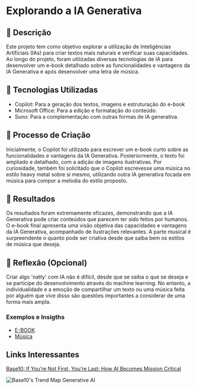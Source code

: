 

# Explorando a IA Generativa

## 📒 Descrição
Este projeto tem como objetivo explorar a utilização de Inteligências Artificiais (IAs) para criar textos mais naturais e verificar suas capacidades. Ao longo do projeto, foram utilizadas diversas tecnologias de IA para desenvolver um e-book detalhado sobre as funcionalidades e vantagens da IA Generativa e após desenvolver uma letra de música.
## 🤖 Tecnologias Utilizadas
 - Copilot: Para a geração dos textos, imagens e estruturação do e-book
 - Microsoft Office: Para a edição e formatação do conteúdo.
 - Suno: Para a complementação com outras formas de IA generativa.

## 🧐 Processo de Criação
Inicialmente, o Copilot foi utilizado para escrever um e-book curto sobre as funcionalidades e vantagens da IA Generativa. Posteriormente, o texto foi ampliado e detalhado, com a adição de imagens ilustrativas. Por curiosidade, também foi solicitado que o Copilot escrevesse uma música no estilo heavy metal sobre si mesmo, utilizando outra IA generativa focada em música para compor a melodia do estilo proposto.
## 🚀 Resultados
Os resultados foram extremamente eficazes, demonstrando que a IA Generativa pode criar conteúdos que parecem ter sido feitos por humanos. O e-book final apresenta uma visão objetiva das capacidades e vantagens da IA Generativa, acompanhado de ilustrações relevantes. A parte musical é surpreendente o quanto pode ser criativa desde que saiba bem os estilos de música que deseja.

## 💭 Reflexão (Opcional)
Criar algo 'natty' com IA não é difícil, desde que se saiba o que se deseja e se participe do desenvolvimento através do machine learning. No entanto, a individualidade e a emoção de compartilhar um texto ou uma música feita por alguém que vive disso são questões importantes a considerar de uma forma mais ampla. 


### Exemplos e Insigths

- [E-BOOK](https://github.com/GermanoRoberto/lab-natty-or-not/blob/528a790e0190626c324256c217add06520dd5be0/exemplos/Explorando%20a%20IA%20Generativa.pdf)
- [Música](https://suno.com/song/2defdd3f-8ea0-4969-ab9e-0c5272ac5423)

## Links Interessantes

[Base10: If You’re Not First, You’re Last: How AI Becomes Mission Critical](https://base10.vc/post/generative-ai-mission-critical/)

![Base10's Trend Map Generative AI](https://github.com/digitalinnovationone/lab-natty-or-not/assets/730492/f4df26e8-f8f7-4419-8252-c69d73ea930c)
